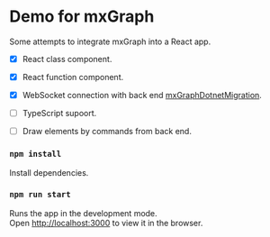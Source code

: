 Demo for mxGraph
===

Some attempts to integrate mxGraph into a React app.

- [x] React class component.
- [x] React function component.
- [x] WebSocket connection with back end [mxGraphDotnetMigration]( https://github.com/cd-yang/mxGraphDotnetMigration).
- [ ] TypeScript supoort.
- [ ] Draw elements by commands from back end.


### `npm install`

Install dependencies.


### `npm run start`

Runs the app in the development mode.\
Open [http://localhost:3000](http://localhost:3000) to view it in the browser.

